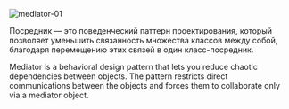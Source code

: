 ![mediator-01](https://raw.githubusercontent.com/AdilhanKaikenov/gof-design-patterns/master/mediator/etc/mediator-diagram.png)

Посредник — это поведенческий паттерн проектирования, который позволяет уменьшить связанность множества классов между собой, 
благодаря перемещению этих связей в один класс-посредник.

Mediator is a behavioral design pattern that lets you reduce chaotic dependencies between objects. 
The pattern restricts direct communications between the objects and forces them to collaborate only via a mediator object.

